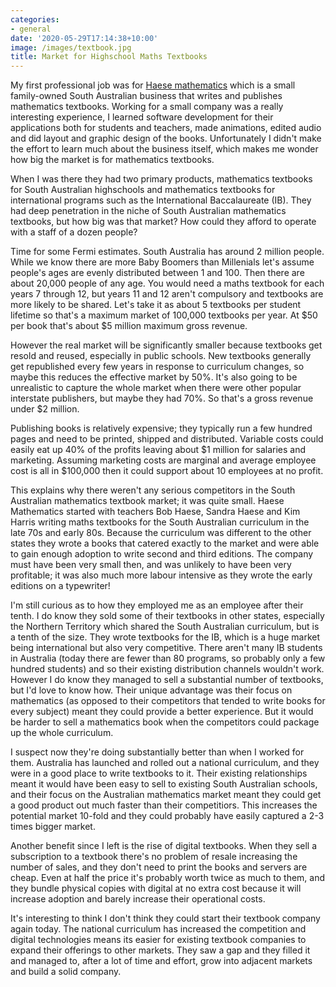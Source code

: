 ```yaml
---
categories:
- general
date: '2020-05-29T17:14:38+10:00'
image: /images/textbook.jpg
title: Market for Highschool Maths Textbooks
---
```


My first professional job was for [Haese mathematics](https://www.haesemathematics.com/) which is a small family-owned South Australian business that writes and publishes mathematics textbooks.
Working for a small company was a really interesting experience, I learned software development for their applications both for students and teachers, made animations, edited audio and did layout and graphic design of the books.
Unfortunately I didn't make the effort to learn much about the business itself, which makes me wonder how big the market is for mathematics textbooks.

When I was there they had two primary products, mathematics textbooks for South Australian highschools and mathematics textbooks for international programs such as the International Baccalaureate (IB).
They had deep penetration in the niche of South Australian mathematics textbooks, but how big was that market?
How could they afford to operate with a staff of a dozen people?

Time for some Fermi estimates.
South Australia has around 2 million people.
While we know there are more Baby Boomers than Millenials let's assume people's ages are evenly distributed between 1 and 100.
Then there are about 20,000 people of any age.
You would need a maths textbook for each years 7 through 12, but years 11 and 12 aren't compulsory and textbooks are more likely to be shared.
Let's take it as about 5 textbooks per student lifetime so that's a maximum market of 100,000 textbooks per year.
At \$50 per book that's about \$5 million maximum gross revenue.

However the real market will be significantly smaller because textbooks get resold and reused, especially in public schools.
New textbooks generally get republished every few years in response to curriculum changes, so maybe this reduces the effective market by 50%.
It's also going to be unrealistic to capture the whole market when there were other popular interstate publishers, but maybe they had 70%.
So that's a gross revenue under \$2 million.

Publishing books is relatively expensive; they typically run a few hundred pages and need to be printed, shipped and distributed.
Variable costs could easily eat up 40% of the profits leaving about \$1 million for salaries and marketing.
Assuming marketing costs are marginal and average employee cost is all in \$100,000 then it could support about 10 employees at no profit.

This explains why there weren't any serious competitors in the South Australian mathematics textbook market; it was quite small.
Haese Mathematics started with teachers Bob Haese, Sandra Haese and Kim Harris writing maths textbooks for the South Australian curriculum in the late 70s and early 80s.
Because the curriculum was different to the other states they wrote a books that catered exactly to the market and were able to gain enough adoption to write second and third editions.
The company must have been very small then, and was unlikely to have been very profitable; it was also much more labour intensive as they wrote the early editions on a typewriter!

I'm still curious as to how they employed me as an employee after their tenth.
I do know they sold some of their textbooks in other states, especially the Northern Territory which shared the South Australian curriculum, but is a tenth of the size.
They wrote textbooks for the IB, which is a huge market being international but also very competitive.
There aren't many IB students in Australia (today there are fewer than 80 programs, so probably only a few hundred students) and so their existing distribution channels wouldn't work.
However I do know they managed to sell a substantial number of textbooks, but I'd love to know how.
Their unique advantage was their focus on mathematics (as opposed to their competitors that tended to write books for every subject) meant they could provide a better experience.
But it would be harder to sell a mathematics book when the competitors could package up the whole curriculum.

I suspect now they're doing substantially better than when I worked for them.
Australia has launched and rolled out a national curriculum, and they were in a good place to write textbooks to it.
Their existing relationships meant it would have been easy to sell to existing South Australian schools, and their focus on the Australian mathematics market meant they could get a good product out much faster than their competitiors.
This increases the potential market 10-fold and they could probably have easily captured a 2-3 times bigger market.

Another benefit since I left is the rise of digital textbooks.
When they sell a subscription to a textbook there's no problem of resale increasing the number of sales, and they don't need to print the books and servers are cheap.
Even at half the price it's probably worth twice as much to them, and they bundle physical copies with digital at no extra cost because it will increase adoption and barely increase their operational costs.

It's interesting to think I don't think they could start their textbook company again today.
The national curriculum has increased the competition and digital technologies means its easier for existing textbook companies to expand their offerings to other markets.
They saw a gap and they filled it and managed to, after a lot of time and effort, grow into adjacent markets and build a solid company.